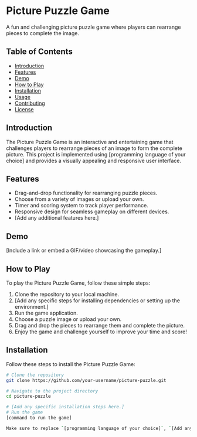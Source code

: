 # Picture Puzzle Game

A fun and challenging picture puzzle game where players can rearrange pieces to complete the image.

## Table of Contents

- [Introduction](#introduction)
- [Features](#features)
- [Demo](#demo)
- [How to Play](#how-to-play)
- [Installation](#installation)
- [Usage](#usage)
- [Contributing](#contributing)
- [License](#license)

## Introduction

The Picture Puzzle Game is an interactive and entertaining game that challenges players to rearrange pieces of an image to form the complete picture. This project is implemented using [programming language of your choice] and provides a visually appealing and responsive user interface.

## Features

- Drag-and-drop functionality for rearranging puzzle pieces.
- Choose from a variety of images or upload your own.
- Timer and scoring system to track player performance.
- Responsive design for seamless gameplay on different devices.
- [Add any additional features here.]

## Demo

[Include a link or embed a GIF/video showcasing the gameplay.]

## How to Play

To play the Picture Puzzle Game, follow these simple steps:

1. Clone the repository to your local machine.
2. [Add any specific steps for installing dependencies or setting up the environment.]
3. Run the game application.
4. Choose a puzzle image or upload your own.
5. Drag and drop the pieces to rearrange them and complete the picture.
6. Enjoy the game and challenge yourself to improve your time and score!

## Installation

Follow these steps to install the Picture Puzzle Game:

```bash
# Clone the repository
git clone https://github.com/your-username/picture-puzzle.git

# Navigate to the project directory
cd picture-puzzle

# [Add any specific installation steps here.]
# Run the game
[command to run the game]

Make sure to replace `[programming language of your choice]`, `[Add any additional features here.]`, `[Add any specific steps for installing dependencies or setting up the environment.]`, `[command to run the game]`, `[License Name]`, and other placeholders with the appropriate information for your project.

